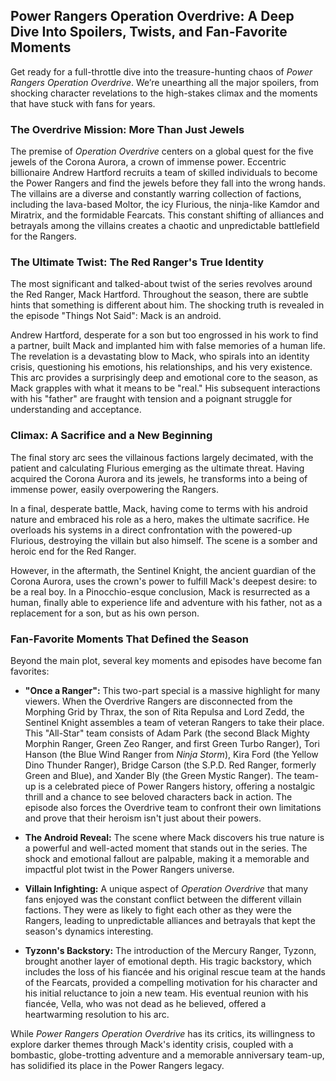 ## Power Rangers Operation Overdrive: A Deep Dive Into Spoilers, Twists, and Fan-Favorite Moments

Get ready for a full-throttle dive into the treasure-hunting chaos of *Power Rangers Operation Overdrive*. We’re unearthing all the major spoilers, from shocking character revelations to the high-stakes climax and the moments that have stuck with fans for years.

### The Overdrive Mission: More Than Just Jewels

The premise of *Operation Overdrive* centers on a global quest for the five jewels of the Corona Aurora, a crown of immense power. Eccentric billionaire Andrew Hartford recruits a team of skilled individuals to become the Power Rangers and find the jewels before they fall into the wrong hands. The villains are a diverse and constantly warring collection of factions, including the lava-based Moltor, the icy Flurious, the ninja-like Kamdor and Miratrix, and the formidable Fearcats. This constant shifting of alliances and betrayals among the villains creates a chaotic and unpredictable battlefield for the Rangers.

### The Ultimate Twist: The Red Ranger's True Identity

The most significant and talked-about twist of the series revolves around the Red Ranger, Mack Hartford. Throughout the season, there are subtle hints that something is different about him. The shocking truth is revealed in the episode "Things Not Said": Mack is an android.

Andrew Hartford, desperate for a son but too engrossed in his work to find a partner, built Mack and implanted him with false memories of a human life. The revelation is a devastating blow to Mack, who spirals into an identity crisis, questioning his emotions, his relationships, and his very existence. This arc provides a surprisingly deep and emotional core to the season, as Mack grapples with what it means to be "real." His subsequent interactions with his "father" are fraught with tension and a poignant struggle for understanding and acceptance.

### Climax: A Sacrifice and a New Beginning

The final story arc sees the villainous factions largely decimated, with the patient and calculating Flurious emerging as the ultimate threat. Having acquired the Corona Aurora and its jewels, he transforms into a being of immense power, easily overpowering the Rangers.

In a final, desperate battle, Mack, having come to terms with his android nature and embraced his role as a hero, makes the ultimate sacrifice. He overloads his systems in a direct confrontation with the powered-up Flurious, destroying the villain but also himself. The scene is a somber and heroic end for the Red Ranger.

However, in the aftermath, the Sentinel Knight, the ancient guardian of the Corona Aurora, uses the crown's power to fulfill Mack's deepest desire: to be a real boy. In a Pinocchio-esque conclusion, Mack is resurrected as a human, finally able to experience life and adventure with his father, not as a replacement for a son, but as his own person.

### Fan-Favorite Moments That Defined the Season

Beyond the main plot, several key moments and episodes have become fan favorites:

* **"Once a Ranger":** This two-part special is a massive highlight for many viewers. When the Overdrive Rangers are disconnected from the Morphing Grid by Thrax, the son of Rita Repulsa and Lord Zedd, the Sentinel Knight assembles a team of veteran Rangers to take their place. This "All-Star" team consists of Adam Park (the second Black Mighty Morphin Ranger, Green Zeo Ranger, and first Green Turbo Ranger), Tori Hanson (the Blue Wind Ranger from *Ninja Storm*), Kira Ford (the Yellow Dino Thunder Ranger), Bridge Carson (the S.P.D. Red Ranger, formerly Green and Blue), and Xander Bly (the Green Mystic Ranger). The team-up is a celebrated piece of Power Rangers history, offering a nostalgic thrill and a chance to see beloved characters back in action. The episode also forces the Overdrive team to confront their own limitations and prove that their heroism isn't just about their powers.

* **The Android Reveal:** The scene where Mack discovers his true nature is a powerful and well-acted moment that stands out in the series. The shock and emotional fallout are palpable, making it a memorable and impactful plot twist in the Power Rangers universe.

* **Villain Infighting:** A unique aspect of *Operation Overdrive* that many fans enjoyed was the constant conflict between the different villain factions. They were as likely to fight each other as they were the Rangers, leading to unpredictable alliances and betrayals that kept the season's dynamics interesting.

* **Tyzonn's Backstory:** The introduction of the Mercury Ranger, Tyzonn, brought another layer of emotional depth. His tragic backstory, which includes the loss of his fiancée and his original rescue team at the hands of the Fearcats, provided a compelling motivation for his character and his initial reluctance to join a new team. His eventual reunion with his fiancée, Vella, who was not dead as he believed, offered a heartwarming resolution to his arc.

While *Power Rangers Operation Overdrive* has its critics, its willingness to explore darker themes through Mack's identity crisis, coupled with a bombastic, globe-trotting adventure and a memorable anniversary team-up, has solidified its place in the Power Rangers legacy.